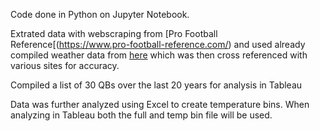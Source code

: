 Code done in Python on Jupyter Notebook.

Extrated data with webscraping from [Pro Football Reference[(https://www.pro-football-reference.com/) and used already compiled weather data from
[here](https://github.com/ThompsonJamesBliss/WeatherData) which was then cross referenced with various sites for accuracy.

Compiled a list of 30 QBs over the last 20 years for analysis in Tableau

Data was further analyzed using Excel to create temperature bins. When analyzing in Tableau both the full and temp bin file
will be used.
